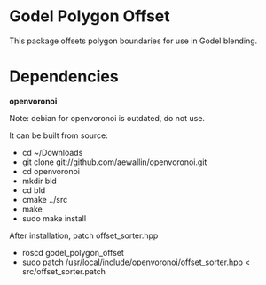 Godel Polygon Offset
==============

This package offsets polygon boundaries for use in Godel blending.

# Dependencies #
**openvoronoi**

Note: debian for openvoronoi is outdated, do not use.

It can be built from source:

- cd ~/Downloads
- git clone git://github.com/aewallin/openvoronoi.git
- cd openvoronoi
- mkdir bld
- cd bld
- cmake ../src
- make
- sudo make install

After installation, patch offset_sorter.hpp

- roscd godel_polygon_offset
- sudo patch /usr/local/include/openvoronoi/offset_sorter.hpp < src/offset_sorter.patch

